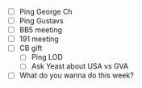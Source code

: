 - [ ] Ping George Ch
- [ ] Ping Gustavs
- [ ] BB5 meeting
- [ ] 191 meeting
- [ ] CB gift
  - [ ] Ping LOD
  - [ ] Ask Yeast about USA vs GVA
- [ ] What do you wanna do this week?
